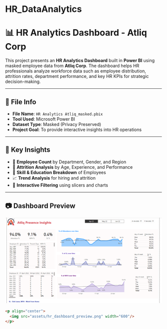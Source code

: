 # HR_DataAnalytics
# 📊 HR Analytics Dashboard - Atliq Corp

This project presents an **HR Analytics Dashboard** built in **Power BI** using masked employee data from **Atliq Corp**. The dashboard helps HR professionals analyze workforce data such as employee distribution, attrition rates, department performance, and key HR KPIs for strategic decision-making.

---

## 📁 File Info

- **File Name**: `HR Analytics Atliq_masked.pbix`
- **Tool Used**: Microsoft Power BI
- **Dataset Type**: Masked (Privacy Preserved)
- **Project Goal**: To provide interactive insights into HR operations

---

## 🎯 Key Insights

- 👥 **Employee Count** by Department, Gender, and Region
- 🔁 **Attrition Analysis** by Age, Experience, and Performance
- 🧠 **Skill & Education Breakdown** of Employees
- 📈 **Trend Analysis** for hiring and attrition
- 📌 **Interactive Filtering** using slicers and charts

---

## 📷 Dashboard Preview
![Dashboard Preview](HR_DATAANALYTICS.png)



```html
<p align="center">
  <img src="assets/hr_dashboard_preview.png" width="600"/>
</p>
